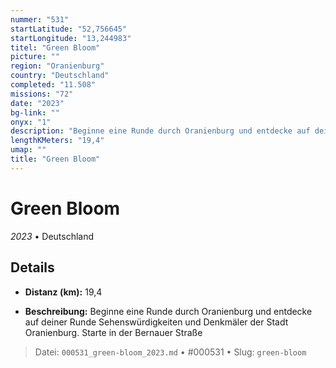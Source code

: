 ```yaml
---
nummer: "531"
startLatitude: "52,756645"
startLongitude: "13,244983"
titel: "Green Bloom"
picture: ""
region: "Oranienburg"
country: "Deutschland"
completed: "11.508"
missions: "72"
date: "2023"
bg-link: ""
onyx: "1"
description: "Beginne eine Runde durch Oranienburg und entdecke auf deiner Runde Sehenswürdigkeiten und Denkmäler der Stadt Oranienburg. Starte in der Bernauer Straße"
lengthKMeters: "19,4"
umap: ""
title: "Green Bloom"
---
```

# Green Bloom

*2023* • Deutschland



## Details
- **Distanz (km):** 19,4



- **Beschreibung:** Beginne eine Runde durch Oranienburg und entdecke auf deiner Runde Sehenswürdigkeiten und Denkmäler der Stadt Oranienburg. Starte in der Bernauer Straße



> Datei: `000531_green-bloom_2023.md` • #000531 • Slug: `green-bloom`
